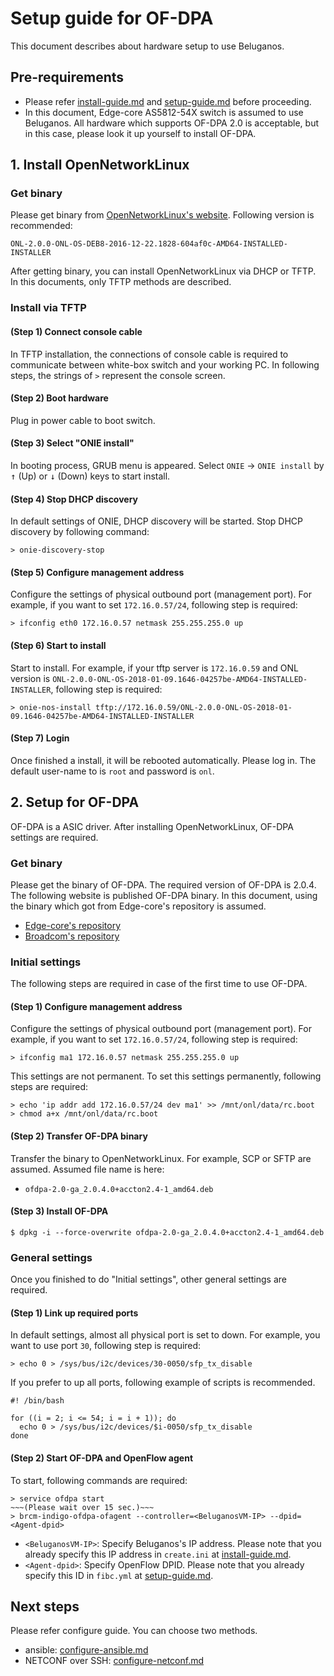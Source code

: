 # Setup guide for OF-DPA
This document describes about hardware setup to use Beluganos.

## Pre-requirements
- Please refer [install-guide.md](install-guide.md) and [setup-guide.md](setup-guide.md) before proceeding.
- In this document, Edge-core AS5812-54X switch is assumed to use Beluganos. All hardware which supports OF-DPA 2.0 is acceptable, but in this case, please look it up yourself to install OF-DPA.

## 1. Install OpenNetworkLinux

### Get binary

Please get binary from [OpenNetworkLinux's website](https://opennetlinux.org/binaries/). Following version is recommended:

```
ONL-2.0.0-ONL-OS-DEB8-2016-12-22.1828-604af0c-AMD64-INSTALLED-INSTALLER
```
After getting binary, you can install OpenNetworkLinux via DHCP or TFTP. In this documents, only TFTP methods are described.

### Install via TFTP

#### (Step 1) Connect console cable

In TFTP installation, the connections of console cable is required to communicate between white-box switch and your working PC. In following steps, the strings of `>` represent the console screen.

#### (Step 2) Boot hardware

Plug in power cable to boot switch.

#### (Step 3) Select "ONIE install"

In booting process, GRUB menu is appeared. Select `ONIE` -> `ONIE install` by <kbd>↑</kbd> (Up) or <kbd>↓</kbd> (Down) keys to start install.

#### (Step 4) Stop DHCP discovery

In default settings of ONIE, DHCP discovery will be started. Stop DHCP discovery by following command:

```
> onie-discovery-stop
```

#### (Step 5) Configure management address

Configure the settings of physical outbound port (management port). For example, if you want to set ``172.16.0.57/24``, following step is required:

```
> ifconfig eth0 172.16.0.57 netmask 255.255.255.0 up
```

#### (Step 6) Start to install

Start to install. For example, if your tftp server is `172.16.0.59` and ONL version is `ONL-2.0.0-ONL-OS-2018-01-09.1646-04257be-AMD64-INSTALLED-INSTALLER`, following step is required:

```
> onie-nos-install tftp://172.16.0.59/ONL-2.0.0-ONL-OS-2018-01-09.1646-04257be-AMD64-INSTALLED-INSTALLER
```

#### (Step 7) Login

Once finished a install, it will be rebooted automatically. Please log in. The default user-name to is `root` and password is `onl`.

## 2. Setup for OF-DPA

OF-DPA is a ASIC driver. After installing OpenNetworkLinux, OF-DPA settings are required.

### Get binary

Please get the binary of OF-DPA. The required version of OF-DPA is 2.0.4. The following website is published OF-DPA binary. In this document, using the binary which got from Edge-core's repository is assumed.

- [Edge-core's repository](https://github.com/edge-core/beluganos-forwarding-app)
- [Broadcom's repository](https://github.com/Broadcom-Switch/of-dpa)

### Initial settings

The following steps are required in case of the first time to use OF-DPA.

#### (Step 1) Configure management address

Configure the settings of physical outbound port (management port). For example, if you want to set ``172.16.0.57/24``, following step is required:

```
> ifconfig ma1 172.16.0.57 netmask 255.255.255.0 up
```

This settings are not permanent. To set this settings permanently, following steps are required:

```
> echo 'ip addr add 172.16.0.57/24 dev ma1' >> /mnt/onl/data/rc.boot
> chmod a+x /mnt/onl/data/rc.boot
```

#### (Step 2) Transfer OF-DPA binary

Transfer the binary to OpenNetworkLinux. For example, SCP or SFTP are assumed. Assumed file name is here:

- `ofdpa-2.0-ga_2.0.4.0+accton2.4-1_amd64.deb`

#### (Step 3) Install OF-DPA

```
$ dpkg -i --force-overwrite ofdpa-2.0-ga_2.0.4.0+accton2.4-1_amd64.deb
```

### General settings

Once you finished to do "Initial settings", other general settings are required.

#### (Step 1) Link up required ports

In default settings, almost all physical port is set to down. For example, you want to use port `30`, following step is required:

```
> echo 0 > /sys/bus/i2c/devices/30-0050/sfp_tx_disable
```

If you prefer to up all ports, following example of scripts is recommended.

```
#! /bin/bash

for ((i = 2; i <= 54; i = i + 1)); do
  echo 0 > /sys/bus/i2c/devices/$i-0050/sfp_tx_disable
done
```

#### (Step 2) Start OF-DPA and OpenFlow agent

To start, following commands are required:

```
> service ofdpa start
~~~(Please wait over 15 sec.)~~~
> brcm-indigo-ofdpa-ofagent --controller=<BeluganosVM-IP> --dpid=<Agent-dpid>
```
- `<BeluganosVM-IP>`: Specify Beluganos's IP address. Please note that you already specify this IP address in `create.ini` at [install-guide.md](install-guide.md).
- `<Agent-dpid>`: Specify OpenFlow DPID. Please note that you already specify this ID in `fibc.yml` at [setup-guide.md](setup-guide.md).

## Next steps
Please refer configure guide. You can choose two methods.

- ansible: [configure-ansible.md](configure-ansible.md)
- NETCONF over SSH: [configure-netconf.md](configure-netconf.md)